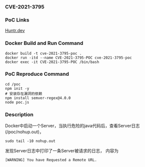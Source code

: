 ### CVE-2021-3795

### PoC Links 
[Huntr.dev](https://huntr.dev/bounties/006624e3-35ac-448f-aab9-7b5183f30e28/)

### Docker Build and Run Command
```shell
docker build -t cve-2021-3795-poc . 
docker run -itd --name CVE-2021-3795-POC cve-2021-3795-poc 
docker exec -it CVE-2021-3795-POC /bin/bash
```

### PoC Reproduce Command
```shell
cd /poc
npm init -y
# 安装存在漏洞的依赖
npm install semver-regex@4.0.0
node poc.js
```

### Description
Docker中启动一个Server，当执行危险的java代码后，查看Server日志(/poc/nohup.out)，
```shell
sudo tail -10 nohup.out
```
发现Server日志中打印了一条Server被请求的日志，
内容为
```
[WARNING] You have Requested a Remote URL. 
```



